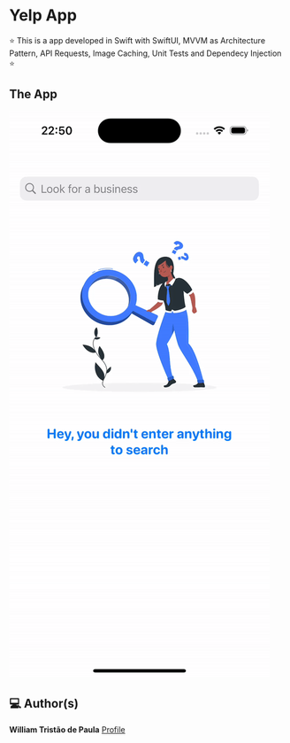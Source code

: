 # Yelp App
⭐ This is a app developed in Swift with SwiftUI, MVVM as Architecture Pattern, API Requests, Image Caching, Unit Tests and Dependecy Injection ⭐ 

## The App

![](preview.gif)

## 💻 Author(s)

**William Tristão de Paula**  [Profile](https://github.com/williamtdepaula "GitHub Profile")